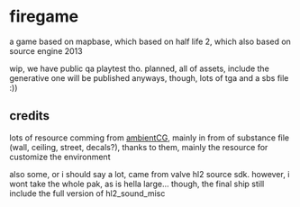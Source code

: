 # firegame

a game based on mapbase, which based on half life 2, which also based on source engine 2013

wip, we have public qa playtest tho. planned, all of assets, include the generative one will be published anyways, though, lots of tga and a sbs file :))

## credits

lots of resource comming from [ambientCG](https://ambientcg.com/), mainly in from of substance file \(wall, ceiling,   street, decals?\), thanks to them, mainly the resource for customize the environment

also some, or i should say a lot, came from valve hl2 source sdk. however, i wont take the whole pak, as is hella large... though, the final ship still include the full version of hl2\_sound\_misc

